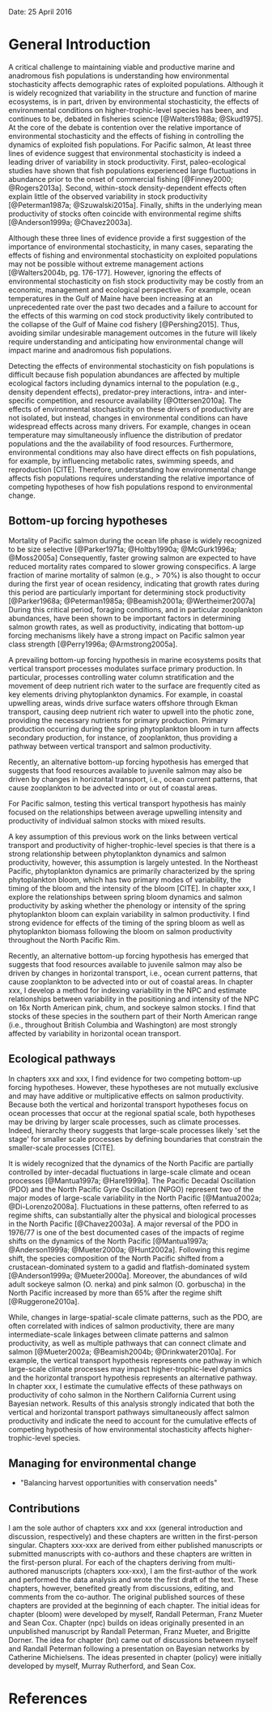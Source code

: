<!--
General Introduction
Michael Malick

~5-10 pages
-->

Date: 25 April 2016

# General Introduction

A critical challenge to maintaining viable and productive marine and anadromous
fish populations is understanding how environmental stochasticity affects
demographic rates of exploited populations. Although it is widely recognized
that variability in the structure and function of marine ecosystems, is in part,
driven by environmental stochasticity, the effects of environmental conditions
on higher-trophic-level species has been, and continues to be, debated in
fisheries science [@Walters1988a; @Skud1975]. At the core of the debate is
contention over the relative importance of environmental stochasticity and the
effects of fishing in controlling the dynamics of exploited fish populations.
For Pacific salmon, At least three lines of evidence suggest that environmental
stochasticity is indeed a leading driver of variability in stock
productivity. First, paleo-ecological studies have shown that fish populations
experienced large fluctuations in abundance prior to the onset of commercial
fishing [@Finney2000; @Rogers2013a]. Second, within-stock density-dependent
effects often explain little of the observed variability in stock productivity
[@Peterman1987a; @Szuwalski2015a]. Finally, shifts in the underlying mean
productivity of stocks often coincide with environmental regime shifts
[@Anderson1999a; @Chavez2003a].

Although these three lines of evidence provide a first suggestion of the
importance of environmental stochasticity, in many cases, separating the effects
of fishing and environmental stochasticity on exploited populations may not be
possible without extreme management actions
[@Walters2004b, pg. 176-177]. However, ignoring the effects of environmental
stochasticity on fish stock productivity may be costly from an economic,
management and ecological perspective. For example, ocean temperatures in the
Gulf of Maine have been increasing at an unprecedented rate over the past two
decades and a failure to account for the effects of this warming on cod stock
productivity likely contributed to the collapse of the Gulf of Maine cod fishery
[@Pershing2015]. Thus, avoiding similar undesirable management outcomes in the
future will likely require understanding and anticipating how environmental
change will impact marine and anadromous fish populations.

Detecting the effects of environmental stochasticity on fish populations is
difficult because fish population abundances are affected by multiple ecological
factors including dynamics internal to the population (e.g., density dependent
effects), predator-prey interactions, intra- and inter-specific competition, and
resource availability [@Ottersen2010a]. The effects of environmental
stochasticity on these drivers of productivity are not isolated, but instead,
changes in environmental conditions can have widespread effects across many
drivers. For example, changes in ocean temperature may simultaneously influence
the distribution of predator populations and the the availability of food
resources. Furthermore, environmental conditions may also have direct effects on
fish populations, for example, by influencing metabolic rates, swimming speeds,
and reproduction [CITE]. Therefore, understanding how environmental change affects
fish populations requires understanding the relative importance of competing
hypotheses of how fish populations respond to environmental change.


## Bottom-up forcing hypotheses

Mortality of Pacific salmon during the ocean life phase is widely recognized to
be size selective [@Parker1971a; @Holtby1990a; @McGurk1996a; @Moss2005a]
Consequently, faster growing salmon are expected to have reduced mortality rates
compared to slower growing conspecifics. A large fraction of marine mortality of
salmon (e.g., > 70%) is also thought to occur during the first year of ocean
residency, indicating that growth rates during this period are particularly
important for determining stock productivity
[@Parker1968a; @Peterman1985a; @Beamish2001a; @Wertheimer2007a] During this
critical period, foraging conditions, and in particular zooplankton abundances,
have been shown to be important factors in determining salmon growth rates, as
well as productivity, indicating that bottom-up forcing mechanisms likely have a
strong impact on Pacific salmon year class strength
[@Perry1996a; @Armstrong2005a].

A prevailing bottom-up forcing hypothesis in marine ecosystems posits that
vertical transport processes modulates surface primary production. In
particular, processes controlling water column stratification and the movement
of deep nutrient rich water to the surface are frequently cited as key elements
driving phytoplankton dynamics.  For example, in coastal upwelling areas, winds
drive surface waters offshore through Ekman transport, causing deep nutrient
rich water to upwell into the photic zone, providing the necessary nutrients
for primary production. Primary production occurring during the spring phytoplankton bloom
in turn affects secondary production, for instance, of zooplankton, thus
providing a pathway between vertical transport and salmon productivity.

Recently, an alternative bottom-up forcing hypothesis has emerged that suggests
that food resources available to juvenile salmon may also be driven by changes
in horizontal transport, i.e., ocean current patterns, that cause zooplankton to
be advected into or out of coastal areas.

For Pacific salmon, testing this vertical transport hypothesis
has mainly focused on the relationships between average upwelling intensity and
productivity of individual salmon stocks with mixed results.

A key assumption of this previous work on the links between vertical transport
and productivity of higher-trophic-level species is that there is a strong
relationship between phytoplankton dynamics and salmon productivity, however,
this assumption is largely untested. In the Northeast Pacific, phytoplankton
dynamics are primarily characterized by the spring phytoplankton bloom, which
has two primary modes of variability, the timing of the bloom and the intensity
of the bloom [CITE]. In chapter xxx, I explore the relationships between spring
bloom dynamics and salmon productivity by asking whether the phenology or
intensity of the spring phytoplankton bloom can explain variability in salmon
productivity. I find strong evidence for effects of the timing of the spring
bloom as well as phytoplankton biomass following the bloom on salmon
productivity throughout the North Pacific Rim.

Recently, an alternative bottom-up forcing hypothesis has emerged that suggests
that food resources available to juvenile salmon may also be driven by changes
in horizontal transport, i.e., ocean current patterns, that cause zooplankton to
be advected into or out of coastal areas.  In chapter xxx, I develop a method
for indexing variability in the NPC and estimate relationships between
variability in the positioning and intensity of the NPC on 16x North American
pink, chum, and sockeye salmon stocks. I find that stocks of these species in
the southern part of their North American range (i.e., throughout British
Columbia and Washington) are most strongly affected by variability in horizontal
ocean transport.


## Ecological pathways

In chapters xxx and xxx, I find evidence for two competing bottom-up forcing
hypotheses. However, these hypotheses are not mutually exclusive and may have
additive or multiplicative effects on salmon productivity. Because both the
vertical and horizontal transport hypotheses focus on ocean processes that occur
at the regional spatial scale, both hypotheses may be driving by larger scale
processes, such as climate processes. Indeed, hierarchy theory suggests that
large-scale processes likely 'set the stage' for smaller scale processes by
defining boundaries that constrain the smaller-scale processes [CITE].

It is widely recognized that the dynamics of the North Pacific are partially
controlled by inter-decadal fluctuations in large-scale climate and ocean
processes [@Mantua1997a; @Hare1999a].  The Pacific Decadal Oscillation (PDO) and
the North Pacific Gyre Oscillation (NPGO) represent two of the major modes of
large-scale variability in the North Pacific [@Mantua2002a; @Di-Lorenzo2008a].
Fluctuations in these patterns, often referred to as regime shifts, can
substantially alter the physical and biological processes in the North Pacific
[@Chavez2003a]. A major reversal of the PDO in 1976/77 is one of the best
documented cases of the impacts of regime shifts on the dynamics of the North
Pacific [@Mantua1997a; @Anderson1999a; @Mueter2000a; @Hunt2002a].  Following
this regime shift, the species composition of the North Pacific shifted from a
crustacean-dominated system to a gadid and flatfish-dominated system
[@Anderson1999a; @Mueter2000a].  Moreover, the abundances of wild adult sockeye
salmon (O. nerka) and pink salmon (O. gorbuscha) in the North Pacific increased
by more than 65% after the regime shift [@Ruggerone2010a].

While, changes in large-spatial-scale climate patterns, such as the PDO, are
often correlated with indices of salmon productivity, there are many
intermediate-scale linkages between climate patterns and salmon productivity, as
well as multiple pathways that can connect climate and salmon
[@Mueter2002a; @Beamish2004b; @Drinkwater2010a]. For example, the vertical
transport hypothesis represents one pathway in which large-scale climate
processes may impact higher-trophic-level dynamics and the horizontal transport
hypothesis represents an alternative pathway. In chapter xxx, I estimate the
cumulative effects of these pathways on productivity of coho salmon in the
Northern California Current using Bayesian network. Results of this analysis
strongly indicated that both the vertical and horizontal transport pathways
simultaneously affect salmon productivity and indicate the need to account for
the cumulative effects of competing hypothesis of how environmental
stochasticity affects higher-trophic-level species.


## Managing for environmental change
- "Balancing harvest opportunities with conservation needs"


## Contributions

I am the sole author of chapters xxx and xxx (general introduction and
discussion, respectively) and these chapters are written in the first-person
singular. Chapters xxx-xxx are derived from either published manuscripts or
submitted manuscripts with co-authors and these chapters are written in the
first-person plural. For each of the chapters deriving from multi-authored
manuscripts (chapters xxx-xxx), I am the first-author of the work and performed
the data analysis and wrote the first draft of the text. These chapters,
however, benefited greatly from discussions, editing, and comments from the
co-author. The original published sources of these chapters are provided at the
beginning of each chapter. The initial ideas for chapter (bloom) were developed
by myself, Randall Peterman, Franz Mueter and Sean Cox. Chapter (npc) builds on
ideas originally presented in an unpublished manuscript by Randall Peterman,
Franz Mueter, and Brigitte Dorner. The idea for chapter (bn) came out of
discussions between myself and Randall Peterman following a presentation on
Bayesian networks by Catherine Michielsens. The ideas presented in chapter
(policy) were initially developed by myself, Murray Rutherford, and Sean Cox.

# References
